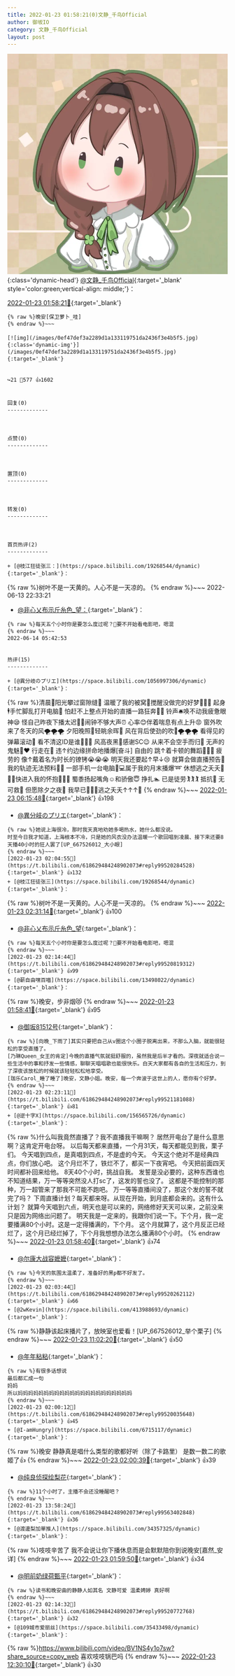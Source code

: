 ```yaml
---
title: 2022-01-23 01:58:21(0)文静_千鸟Official
author: 御坂IO
category: 文静_千鸟Official
layout: post
---
```


![img](/images/ac7482ed1b9a7f203dc68c0c4a77c488a27b108a.jpg){:class='dynamic-head'}
[@文静_千鸟Official](https://space.bilibili.com/667526012/dynamic){:target='_blank' style='color:green;vertical-align: middle;'}：

[2022-01-23 01:58:21🔗](https://t.bilibili.com/618629484248902073){:target='_blank'}

~~~
{% raw %}晚安[保卫萝卜_哇]
{% endraw %}~~~

[![img](/images/0ef47def3a2289d1a133119751da2436f3e4b5f5.jpg){:class='dynamic-img'}](/images/0ef47def3a2289d1a133119751da2436f3e4b5f5.jpg){:target='_blank'}


↪️21 💬577 👍1602


回复(0)
-------------



点赞(0)
-------------



置顶(0)
-------------



转发(0)
-------------



首页热评(2)
-------------

+ [@枝江狂徒张三：](https://space.bilibili.com/19268544/dynamic){:target='_blank'}：
~~~
{% raw %}树叶不是一天黄的。人心不是一天凉的。
{% endraw %}~~~
2022-06-13 22:33:21
+ [@非心乂布示斤糸色_望：](https://space.bilibili.com/37552996/dynamic){:target='_blank'}：
~~~
{% raw %}每天五个小时你是要怎么度过呢？👀要不开始看电影吧，嗯混
{% endraw %}~~~
2022-06-14 05:42:53


热评(15)
-------------

+ [@異分岐のプリエ](https://space.bilibili.com/1056997306/dynamic){:target='_blank'}：
~~~
{% raw %}清晨🌅阳光攀过窗隙缝🌇
温暖了我的被窝🛌搅醒没做完的好梦🎠🎢🎡
起身🕴手忙脚乱打开电脑🏃
怕赶不上整点开始的直播一路狂奔🏃💨
铃声🛎唤不动我疲惫眼神😪
怪自己昨夜下播太迟🛌💤闹钟不够大声⏰
心率😊伴着喘息有点上升😡
窗外吹来了冬天的风🌪🌪🌪
夕阳晚照🌆轻眺余晖🌠
风在背后使劲的吹🚶🌪🌪🌪
看得见的弹幕滚动🎵
看不清这ID是谁🧐🧐🧐
风高夜黑🌃感谢SC😉
从来不会空手而归🤲
无声的 鬼魅👻❤
行走在🚶 违↑约边缘拼命地播爆[奋斗]
自由的 跳↑着卡顿的舞蹈💃💃💃
疲劳的 像↑戴着名为时长的镣铐😭😭😭
明天我还要起↑早↓😢
就算会做直播预告💃我的轨迹无法预料🏃💨
一部手机一台电脑📱💻属于我的月末播爆➿
休想逃之夭夭💃💃💃快进入我的怀抱🕺🕺🕺
蜀黍扬起嘴角☺️和骄傲😇
挣扎🏊 已是徒劳🏌️🏌️🏌️
抵抗👼 无可救💊
但愿除夕之夜🌛
我早已🏇🏇🏇逃之夭夭↑↑↑🤡
{% endraw %}~~~
[2022-01-23 06:15:48🔗](https://t.bilibili.com/618629484248902073#reply99526812448){:target='_blank'} 👍198
+ [@異分岐のプリエ](https://space.bilibili.com/1056997306/dynamic){:target='_blank'}：
~~~
{% raw %}她说上海很冷，那时我天真地劝她多喝热水，她什么都没说。
时至今日我才知道，上海根本不冷，只是她的风衣没办法温暖一个歌回唱到凌晨、接下来还要8天播40小时的狂人罢了[UP_667526012_大小眼]
{% endraw %}~~~
[2022-01-23 02:04:55🔗](https://t.bilibili.com/618629484248902073#reply99520284528){:target='_blank'} 👍132
+ [@枝江狂徒张三](https://space.bilibili.com/19268544/dynamic){:target='_blank'}：
~~~
{% raw %}树叶不是一天黄的。人心不是一天凉的。
{% endraw %}~~~
[2022-01-23 02:31:14🔗](https://t.bilibili.com/618629484248902073#reply99521624944){:target='_blank'} 👍100
+ [@非心乂布示斤糸色_望](https://space.bilibili.com/37552996/dynamic){:target='_blank'}：
~~~
{% raw %}每天五个小时你是要怎么度过呢？👀要不开始看电影吧，嗯混
{% endraw %}~~~
[2022-01-23 02:14:44🔗](https://t.bilibili.com/618629484248902073#reply99520819312){:target='_blank'} 👍99
+ [@薪自由嘿百喵](https://space.bilibili.com/13498022/dynamic){:target='_blank'}：
~~~
{% raw %}晚安，步非烟😻
{% endraw %}~~~
[2022-01-23 01:58:41🔗](https://t.bilibili.com/618629484248902073#reply99520006048){:target='_blank'} 👍95
+ [@御坂81512号](https://space.bilibili.com/8879465/dynamic){:target='_blank'}：
~~~
{% raw %}[向晚_下雨了]其实只要把自己从v圈这个小圈子脱离出来，不那么入脑，就能很轻松的享受直播了。
[乃琳Queen_女王的肯定]今晚的直播气氛就挺舒服的，虽然我是后半才看的。深夜就适合说一些生活中的事和抒发一些情感，聊聊天唱唱歌也能很快乐。白天大家都有各自的生活和压力，到了深夜该放松的时候就该轻轻松松地享受。
[珈乐Carol_睡了睡了]晚安，文静小姐。晚安，每一个奔波于这世上的人，愿你有个好梦。
{% endraw %}~~~
[2022-01-23 02:23:11🔗](https://t.bilibili.com/618629484248902073#reply99521181088){:target='_blank'} 👍81
+ [@逆十字X](https://space.bilibili.com/156565726/dynamic){:target='_blank'}：
~~~
{% raw %}什么叫我竟然直播了？我不直播我干嘛啊？
居然开电台了是什么意思啊？这肯定开电台呀。
以后每天都来直播，一个月31天，每天都能见到我，栗子们。
今天唱到四点，是真唱到四点，不是虚的今天。
今天这个绝对不是经典四点，你们放心吧。
这个月烂不了，铁烂不了，都买一下夜宵吧。
今天把前面四天时间都补回来给他。
8天40个小时，挑战自我。
发誓是没必要的，这种东西谁也不知道结果，万一等等突然没人打sc了，这发的誓也没了。
这都是不能控制的那种，万一超管来了那我不可能不跑吧。
万一等等直播间没了，那这个发的誓不就完了吗？
下周直播计划？每天都来呀。从现在开始，到月底都会来的。这有什么计划？
就算今天唱到六点，明天也是可以来的，网络修好天天可以来，之前没来只是因为网络出问题了。
明天我是一定来的，我跟你们说一下。下个月，我一定要播满80个小时。这是一定得播满的，下个月。
这个月就算了，这个月反正已经烂了，这个月已经烂掉了，下个月我想想办法怎么播满80个小时。
{% endraw %}~~~
[2022-01-23 01:58:40🔗](https://t.bilibili.com/618629484248902073#reply99519949840){:target='_blank'} 👍74
+ [@尔康大战容嬷嬷](https://space.bilibili.com/36055582/dynamic){:target='_blank'}：
~~~
{% raw %}今天的氛围太温柔了，准备好的黑p都不好发了。
{% endraw %}~~~
[2022-01-23 02:03:44🔗](https://t.bilibili.com/618629484248902073#reply99520262112){:target='_blank'} 👍66
+ [@2wKevin](https://space.bilibili.com/413988693/dynamic){:target='_blank'}：
~~~
{% raw %}静静该起床播片了，放映室也爱看！[UP_667526012_举个栗子]
{% endraw %}~~~
[2022-01-23 11:02:20🔗](https://t.bilibili.com/618629484248902073#reply99543138752){:target='_blank'} 👍50
+ [@年年粘粘](https://space.bilibili.com/24718508/dynamic){:target='_blank'}：
~~~
{% raw %}有很多话想说
最后都汇成一句
妈妈
所以妈妈妈妈妈妈妈妈妈妈妈妈妈妈妈妈妈妈妈妈妈妈
{% endraw %}~~~
[2022-01-23 02:00:12🔗](https://t.bilibili.com/618629484248902073#reply99520035648){:target='_blank'} 👍45
+ [@I-amHungry](https://space.bilibili.com/6715117/dynamic){:target='_blank'}：
~~~
{% raw %}晚安 静静真是唱什么类型的歌都好听（除了卡路里） 是数一数二的歌姬了👍
{% endraw %}~~~
[2022-01-23 02:00:39🔗](https://t.bilibili.com/618629484248902073#reply99520044624){:target='_blank'} 👍39
+ [@纯良侦探绘梨花](https://space.bilibili.com/485082/dynamic){:target='_blank'}：
~~~
{% raw %}11个小时了，主播不会还没睡醒吧？
{% endraw %}~~~
[2022-01-23 13:58:24🔗](https://t.bilibili.com/618629484248902073#reply99563402848){:target='_blank'} 👍36
+ [@渡邊梨加單推人](https://space.bilibili.com/34357325/dynamic){:target='_blank'}：
~~~
{% raw %}吱吱辛苦了 我不会说让你下播休息而是会默默陪你到说晚安[嘉然_安详]
{% endraw %}~~~
[2022-01-23 01:59:50🔗](https://t.bilibili.com/618629484248902073#reply99519973008){:target='_blank'} 👍34
+ [@明前奶绿荷甄平](https://space.bilibili.com/34832452/dynamic){:target='_blank'}：
~~~
{% raw %}读书和晚安曲的静静人如其名 文静可爱 温柔娉婷 真好啊
{% endraw %}~~~
[2022-01-23 02:14:32🔗](https://t.bilibili.com/618629484248902073#reply99520772768){:target='_blank'} 👍32
+ [@109城市爱丽丝](https://space.bilibili.com/35433498/dynamic){:target='_blank'}：
~~~
{% raw %}https://www.bilibili.com/video/BV1NS4y1o7sw?share_source=copy_web 喜欢吱吱锅巴吗
{% endraw %}~~~
[2022-01-23 12:30:10🔗](https://t.bilibili.com/618629484248902073#reply99553284160){:target='_blank'} 👍30


